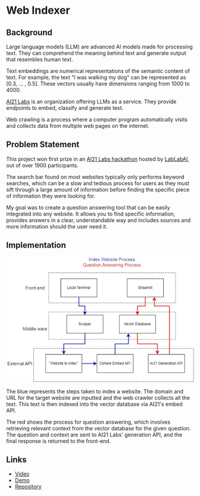 # Web Indexer

##  Background

Large language models (LLM) are advanced AI models made for processing text. They can comprehend the meaning behind text and generate output that resembles human text.

Text embeddings are numerical representations of the semantic content of text. For example, the text "I was walking my dog" can be represented as [0.3, ... , 0.5]. These vectors usually have dimensions ranging from 1000 to 4000.

[AI21 Labs](https://www.ai21.com/) is an organization offering LLMs as a service. They provide endpoints to embed, classify and generate text.

Web crawling is a process where a computer program automatically visits and collects data from multiple web pages on the internet.

##  Problem Statement

This project won first prize in an [AI21 Labs hackathon](https://lablab.ai/event/ai21-labs-hackathon) hosted by [LabLabAI](https://lablab.ai/), out of over 1900 participants.

The search bar found on most websites typically only performs keyword searches, which can be a slow and tedious process for users as they must sift through a large amount of information before finding the specific piece of information they were looking for.

My goal was to create a question answering tool that can be easily integrated into any website. It allows you to find specific information, provides answers in a clear, understandable way and includes sources and more information should the user need it.

##  Implementation

![Implementation](projects/web-indexer/diagram.jpg)

The blue represents the steps taken to index a website. The domain and URL for the target website are inputted and the web crawler collects all the text. This text is then indexed into the vector database via AI21's embed API.

The red shows the process for question answering, which involves retrieving relevant context from the vector database for the given question. The question and context are sent to AI21 Labs' generation API, and the final response is returned to the front-end.

##  Links

- [Video](https://lablab.ai/event/ai21-labs-hackathon/olympia/webindexer)
- [Demo](https://kael558-webindexer-app-do3nd1.streamlit.app/)
- [Repository](https://github.com/kael558/WebIndexer)
